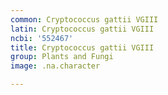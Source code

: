 ```yaml
---
common: Cryptococcus gattii VGIII
latin: Cryptococcus gattii VGIII
ncbi: '552467'
title: Cryptococcus gattii VGIII
group: Plants and Fungi
image: .na.character

---
```

